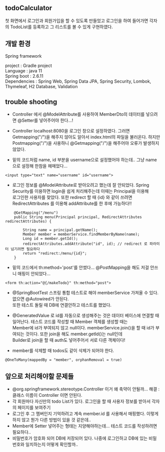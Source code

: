 ## todoCalculator

첫 화면에서 로그인과 회원가입을 할 수 있도록 만들었고 로그인을 하여 들어가면 각자의 TodoList를 등록하고 그 리스트를 볼 수 있게 구현하였다.

## 개발 환경

Spring framework

project : Gradle project         
Language : java 11       
Spring boot : 2.6.11        
Dependencies : Spring Web, Spring Data JPA, Spring Security, Lombok, Thymeleaf, H2 Database, Validation

## trouble shooting

* Controller 에서 @ModelAttribute를 사용하여 MemberDto의 데이터를 넣으려면 @Setter를 넣어주어야 한다...!  

* Controller
localhost:8080을 로그인 창으로 설정하였다. 그러면 Getmapping("/")을 해주지 않아도 알아서 index.html의 파일을 불러온다. 하지만 Postmapping("/")을 사용하니
@Getmapping("/")을 해주어야 오류가 발생하지 않았다.

* 밑의 코드처럼 name, id 부분을 username으로 설정했어야 하는데.. 그냥 name으로 설정해 한참을 헤매었다... 
```
<input type="text" name="username" id="username">
```

* 로그인 정보를 @ModelAttribute로 받아오려고 했는데 잘 안되었다. Spring Security를 이용하면 login을 쉽게 처리해주는데 이때는 Principal을 이용해  
로그인한 사용자를 찾았다. 또한 redirect 할 때 {id} 와 같이 쓰려면 RedirectAttributes 를 이용해 addAttribute를 한 후에 가능하다!!
```
    @GetMapping("/menu") 
    public String menu(Principal principal, RedirectAttributes redirectAttributes) {

        String name = principal.getName();
        Member member = memberService.findMemberByName(name);
        Long id = member.getId();
        redirectAttributes.addAttribute("id", id); // redirect 로 파라미터 넘기려면 필요하다
        return "redirect:/menu/{id}";
    }
```

* 밑의 코드에서 th:method='post'를 안썼다... @PostMapping을 해도 저걸 안쓰니 매핑이 안되었다...
```
<form th:action="@{/makeTodo}" th:method="post">
```

* @SpringBootTest 스프링 통합 테스트로 해야 memberService 가져올 수 있다. 없으면 @Autowired가 안된다.  
또한 테스트 돌릴 때 DB에 연결안하고 테스트를 했었다. 

* @GeneratedValue 로 id를 자동으로 생성해주는 것은 데이터 베이스에 연결할 때 일어난다. 테스트 코드를 작성할 때 Member 객체를 생성할 때는  
Member에 id가 부여되지 않고 null이다. memberService.join()을 할 때 id가 부여되는 것이다. 또한 join을 해도 member.getId()는 null인데   
Builder로 join을 할 때 auth도 넣어주어서 서로 다른 객체이다! 

* member를 삭제할 때 todos도 같이 삭제가 되어야 한다. 

```
@OneToMany(mappedBy = "member", orphanRemoval = true)
 ```

## 앞으로 처리해야할 문제들  

* @org.springframework.stereotype.Controller 이거 왜 축약이 안될까... 해결 : 클래스 이름이 Controller 이면 안된다.  
* 각 회원마다 자신만의 todo List가 있다. 로그인을 할 때 사용자 정보를 받아서 각자의 페이지를 보여주기  
* 로그인 후 그 멤버인지 기억하려고 계속 member.id 를 사용해서 매핑했다. 이렇게 하지 않고 뭔가 다른 방법이 있을 것 같은데.. 
* Member에 Setter 넣어주는 형태는 지양해야하는데... 테스트 코드를 작성하려면 필요하다.. 
* 비밀번호가 암호화 되어 DB에 저장되어 있다. 나중에 로그인하고 DB에 있는 비밀번호와 일치하는지 어떻게 확인할까..

